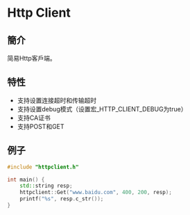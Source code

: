 # Http Client

## 簡介

简易Http客戶端。

## 特性

* 支持设置连接超时和传输超时
* 支持设置debug模式（设置宏_HTTP_CLIENT_DEBUG为true）
* 支持CA证书
* 支持POST和GET

## 例子

```c++
#include "httpclient.h"

int main() {
    std::string resp;
    httpclient::Get("www.baidu.com", 400, 200, resp);
    printf("%s", resp.c_str());
}
```
